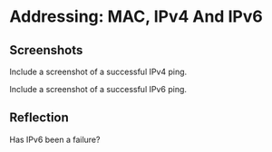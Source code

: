 # Addressing: MAC, IPv4 And IPv6

## Screenshots

Include a screenshot of a successful IPv4 ping.

Include a screenshot of a successful IPv6 ping.

## Reflection

Has IPv6 been a failure?
